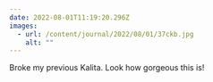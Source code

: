 ```yaml
---
date: 2022-08-01T11:19:20.296Z
images:
  - url: /content/journal/2022/08/01/37ckb.jpg
    alt: ""
---
```

Broke my previous Kalita. Look how gorgeous this is!
